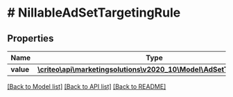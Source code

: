 # # NillableAdSetTargetingRule

## Properties

Name | Type | Description | Notes
------------ | ------------- | ------------- | -------------
**value** | [**\criteo\api\marketingsolutions\v2020_10\Model\AdSetTargetingRule**](AdSetTargetingRule.md) |  | [optional]

[[Back to Model list]](../../README.md#models) [[Back to API list]](../../README.md#endpoints) [[Back to README]](../../README.md)
